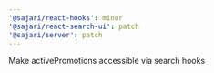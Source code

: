 ```yaml
---
'@sajari/react-hooks': minor
'@sajari/react-search-ui': patch
'@sajari/server': patch
---
```


Make activePromotions accessible via search hooks
